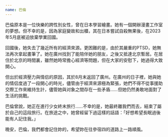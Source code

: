 ```yaml
---
name: 巴倫
---
```


巴倫原本是一位快樂的跨性別女性，曾在日本學習繪畫。她有一個開辦漫畫工作室的夢想。但不幸的是，因為家庭變故和出櫃，其在日本嘗試自殺無果後，在2023年5月底被迫放棄學業回國。

回國後，她失去了幾近所有的經濟來源。更困難的是，由於其嚴重的PTSD，她無法再次拿起畫筆了。她在廣州找到了能陪伴她的朋友，之後又抵達北京暫居。在居住於北京的時間裏，雖然她時常擔心經濟等問題，但在大家的安慰下，她過得大致開心。

但出於經濟壓力與情侣的原因，其於8月末返回了廣州。在廣州的日子裡，她與她的情侣度過了一段開心的時光，儘管由于經濟來源極為緊張，她們不得不從事援助交際工作來維持生計，儘管她與对象之間存在一些矛盾……但她仍然勇敢地面對了生活的挑戰。

巴倫曾說，她正在進行少女終末旅行……不幸的是，她最終離我們而去，結束了屬於自己的這段旅行。在旅途之中，她曾經留下過這樣的話語：「好想希望長眠過後能有人記住我。」

晚安，巴倫，我們都會記住妳的，希望妳在往參宿四的道路上一路順風。
